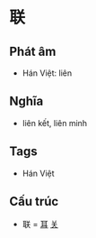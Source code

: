 # 联

## Phát âm
* Hán Việt: liên

## Nghĩa
* liên kết, liên minh

## Tags
* Hán Việt

## Cấu trúc
* 联 = [耳](耳.md) [关](关.md)

<script>window.HANZI_FIELD='联';</script>